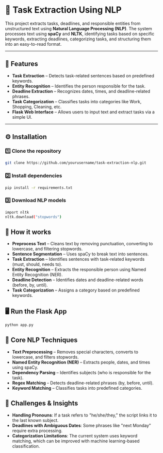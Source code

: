 # 📝 Task Extraction Using NLP  

This project extracts tasks, deadlines, and responsible entities from unstructured text using **Natural Language Processing (NLP)**. The system processes text using **spaCy** and **NLTK**, identifying tasks based on specific keywords, extracting deadlines, categorizing tasks, and structuring them into an easy-to-read format.

---

## 🚀 Features  
- **Task Extraction** – Detects task-related sentences based on predefined keywords.  
- **Entity Recognition** – Identifies the person responsible for the task.  
- **Deadline Extraction** – Recognizes dates, times, and deadline-related phrases.  
- **Task Categorization** – Classifies tasks into categories like Work, Shopping, Cleaning, etc.  
- **Flask Web Interface** – Allows users to input text and extract tasks via a simple UI.  

---

## ⚙️ Installation  

### 1️⃣ Clone the repository  
```bash
git clone https://github.com/yourusername/task-extraction-nlp.git
```

### 2️⃣ Install dependencies
```bash
pip install -r requirements.txt
```

### 3️⃣ Download NLP models
```bash
import nltk
nltk.download("stopwords")

```

## 🚀 How it works  
- **Preprocess Text** – Cleans text by removing punctuation, converting to lowercase, and filtering stopwords.
- **Sentence Segmentation** – Uses spaCy to break text into sentences.
- **Task Extraction** – Identifies sentences with task-related keywords (must, should, needs to).
- **Entity Recognition** – Extracts the responsible person using Named Entity Recognition (NER).
- **Deadline Detection** – Identifies dates and deadline-related words (before, by, until).
- **Task Categorization** – Assigns a category based on predefined keywords.

## 🖥 Run the Flask App
```bash
python app.py
```

## 🔬 Core NLP Techniques
- **Text Preprocessing** – Removes special characters, converts to lowercase, and filters stopwords.
- **Named Entity Recognition (NER)** – Extracts people, dates, and times using spaCy.
- **Dependency Parsing** – Identifies subjects (who is responsible for the task).
- **Regex Matching** – Detects deadline-related phrases (by, before, until).
- **Keyword Matching** – Classifies tasks into predefined categories.

## 📝 Challenges & Insights
- **Handling Pronouns**: If a task refers to "he/she/they," the script links it to the last known subject.
- **Deadlines with Ambiguous Dates**: Some phrases like "next Monday" require extra processing.
- **Categorization Limitations**: The current system uses keyword matching, which can be improved with machine learning-based classification.